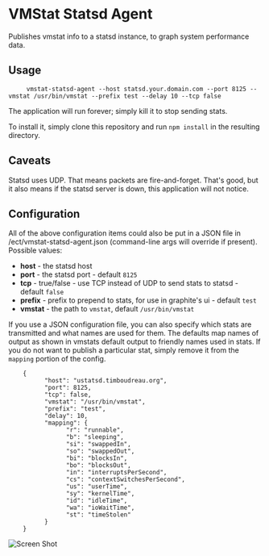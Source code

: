 VMStat Statsd Agent
===================

Publishes vmstat info to a statsd instance, to graph system performance data.

Usage
-----

		 vmstat-statsd-agent --host statsd.your.domain.com --port 8125 --vmstat /usr/bin/vmstat --prefix test --delay 10 --tcp false

The application will run forever;  simply kill it to stop sending stats.

To install it, simply clone this repository and run `npm install` in the resulting directory.

Caveats
-------

Statsd uses UDP.  That means packets are fire-and-forget.  That's good, but it also means
if the statsd server is down, this application will not notice.

Configuration
-------------
All of the above configuration items could also be put in a JSON file in /ect/vmstat-statsd-agent.json (command-line args will override if present).  Possible values:

 - **host** - the statsd host
 - **port** - the statsd port - default `8125`
 - **tcp** - true/false - use TCP instead of UDP to send stats to statsd - default `false`
 - **prefix** - prefix to prepend to stats, for use in graphite's ui - default `test`
 - **vmstat** - the path to `vmstat`, default `/usr/bin/vmstat`

If you use a JSON configuration file, you can also specify which stats are transmitted and what names are used for them.  The defaults map names of
output as shown in vmstats default output to friendly names used in stats.  If you do not want to publish a 
particular stat, simply remove it from the `mapping` portion of the config.


		{
			  "host": "ustatsd.timboudreau.org",
			  "port": 8125,
			  "tcp": false,
			  "vmstat": "/usr/bin/vmstat",
			  "prefix": "test",
			  "delay": 10,
			  "mapping": {
				    "r": "runnable",
				    "b": "sleeping",
				    "si": "swappedIn",
				    "so": "swappedOut",
				    "bi": "blocksIn",
				    "bo": "blocksOut",
				    "in": "interruptsPerSecond",
				    "cs": "contextSwitchesPerSecond",
				    "us": "userTime",
				    "sy": "kernelTime",
				    "id": "idleTime",
				    "wa": "ioWaitTime",
				    "st": "timeStolen"
			  }
		}

![Screen Shot](https://raw.githubusercontent.com/timboudreau/vmstat-statsd-agent/master/screen.gif, "Graphite Screen Shot")
